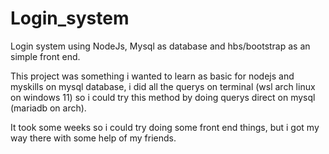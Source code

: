 # Login_system
Login system using NodeJs, Mysql as database and hbs/bootstrap as an simple front end.

This project was something i wanted to learn as basic for nodejs and myskills on mysql database, i did all the querys on terminal (wsl arch linux on windows 11) so i could try this method by doing querys direct on mysql (mariadb on arch).

It took some weeks so i could try doing some front end things, but i got my way there with some help of my friends.

